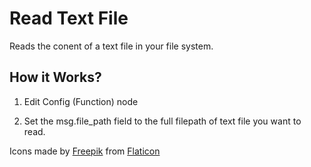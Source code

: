 
# Read Text File
Reads the conent of a text file in your file system.

## How it Works?
1. Edit Config (Function) node

2. Set the msg.file_path field to the full filepath of text file you want to read.

Icons made by [Freepik](https://www.freepik.com) from [Flaticon](https://www.flaticon.com/)